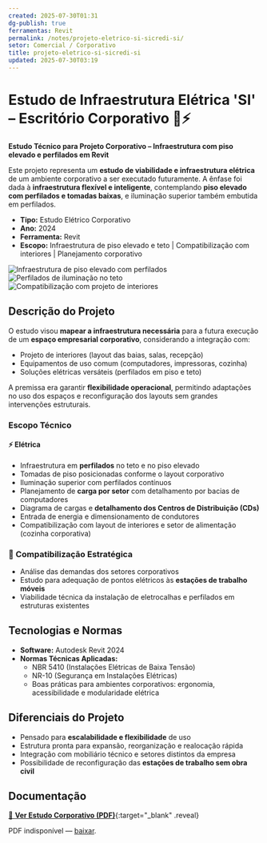 ```yaml
---
created: 2025-07-30T01:31
dg-publish: true
ferramentas: Revit
permalink: /notes/projeto-eletrico-si-sicredi-si/
setor: Comercial / Corporativo
title: projeto-eletrico-si-sicredi-si
updated: 2025-07-30T03:19
---
```


# Estudo de Infraestrutura Elétrica 'SI' – Escritório Corporativo 🏢⚡

**Estudo Técnico para Projeto Corporativo – Infraestrutura com piso elevado e perfilados em Revit**

Este projeto representa um **estudo de viabilidade e infraestrutura elétrica** de um ambiente corporativo a ser executado futuramente. A ênfase foi dada à **infraestrutura flexível e inteligente**, contemplando **piso elevado com perfilados e tomadas baixas**, e iluminação superior também embutida em perfilados.

- **Tipo:** Estudo Elétrico Corporativo
- **Ano:** 2024
- **Ferramenta:** Revit
- **Escopo:** Infraestrutura de piso elevado e teto | Compatibilização com interiores | Planejamento corporativo

<div class="project-gallery reveal">
  <img src="/assets/imagens/piso_thumb.jpg_sicredi.jpg" alt="Infraestrutura de piso elevado com perfilados" class="gallery-thumb" loading="lazy">
  <img src="/assets/imagens/teto_thumb.jpg_sicredi.jpg" alt="Perfilados de iluminação no teto" class="gallery-thumb" loading="lazy">
  <img src="/assets/imagens/interiores_thumb.jpg_sicredi.jpg" alt="Compatibilização com projeto de interiores" class="gallery-thumb" loading="lazy">
</div>

## Descrição do Projeto

O estudo visou **mapear a infraestrutura necessária** para a futura execução de um **espaço empresarial corporativo**, considerando a integração com:

- Projeto de interiores (layout das baias, salas, recepção)
- Equipamentos de uso comum (computadores, impressoras, cozinha)
- Soluções elétricas versáteis (perfilados em piso e teto)

A premissa era garantir **flexibilidade operacional**, permitindo adaptações no uso dos espaços e reconfiguração dos layouts sem grandes intervenções estruturais.

### Escopo Técnico

#### ⚡ Elétrica

- Infraestrutura em **perfilados** no teto e no piso elevado
- Tomadas de piso posicionadas conforme o layout corporativo
- Iluminação superior com perfilados contínuos
- Planejamento de **carga por setor** com detalhamento por bacias de computadores
- Diagrama de cargas e **detalhamento dos Centros de Distribuição (CDs)**
- Entrada de energia e dimensionamento de condutores
- Compatibilização com layout de interiores e setor de alimentação (cozinha corporativa)

### 📐 Compatibilização Estratégica

- Análise das demandas dos setores corporativos
- Estudo para adequação de pontos elétricos às **estações de trabalho móveis**
- Viabilidade técnica da instalação de eletrocalhas e perfilados em estruturas existentes

## Tecnologias e Normas

- **Software:** Autodesk Revit 2024
- **Normas Técnicas Aplicadas:**
  - NBR 5410 (Instalações Elétricas de Baixa Tensão)
  - NR-10 (Segurança em Instalações Elétricas)
  - Boas práticas para ambientes corporativos: ergonomia, acessibilidade e modularidade elétrica

## Diferenciais do Projeto

- Pensado para **escalabilidade e flexibilidade** de uso
- Estrutura pronta para expansão, reorganização e realocação rápida
- Integração com mobiliário técnico e setores distintos da empresa
- Possibilidade de reconfiguração das **estações de trabalho sem obra civil**

## Documentação

[📄 **Ver Estudo Corporativo (PDF)**](/assets/pdfs/estudo_corporativo_2024.pdf_sicredi.pdf){:target="\_blank" .reveal}

<div class="pdf-container reveal">
  <object data="/assets/pdfs/estudo_corporativo_2024.pdf#toolbar=0"
          type="application/pdf" width="100%" height="500">
    <p>PDF indisponível — <a href="/assets/pdfs/estudo_corporativo_2024.pdf" target="_blank">baixar</a>.</p>
  </object>
</div>
